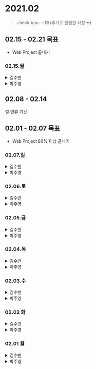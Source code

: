 # 2021.02

> check box : ✅❎ (추가로 진행한 사항 ➕)

## 02.15 - 02.21 목표
- Web Project 끝내기

### 02.15.월

<details>
<summary>김수빈</summary>

|Check|To Do|
|:---:|---|
||Token 테스트 -> 오류 확인|
||게시글 목록 (All/카테고리)|
||게시글 작성|
||게시글 보기|


</details>

<details>
<summary>박주영</summary>

|Check|To Do|
|:---:|---|
||머신러닝 7주차 수업 듣기|
||알고리즘 시작|
||textrank 끝내고 전체 합치기 -> docker로 굽기|
||자소서 작성|

</details>

## 02.08 - 02.14
설 연휴 기간

## 02.01 - 02.07 목표
- Web Project 80% 이상 끝내기


### 02.07.일

<details>
<summary>김수빈</summary>

|Check|To Do|
|:---:|---|
|❎|블로그 포스팅|
|❎|STT 기능 구현|
|❎|게시글 작성, 게시글 조회, 게시글 목록 조회, 카테고리 조회 기능 구현|

</details>

<details>
<summary>박주영</summary>

|Check|To Do|
|:---:|---|
|✅|머신러닝 5주차 다 듣기, 과제 풀기|
|✅|web project - 모덜 설계 시작 및 훈련하기 => colab|
|❎|leebros dfs 문제 1 or 2개 풀어서 update|

</details>


### 02.06.토

<details>
<summary>김수빈</summary>

|Check|To Do|
|:---:|---|
|✅|블로그 포스팅|
|✅|파일 업로드 기능 구현|
|❎|STT 기능 구현|
|❎|게시글 작성, 게시글 조회, 게시글 목록 조회, 카테고리 조회 기능 구현| - 게시글 작성만 일부 구현

</details>

<details>
<summary>박주영</summary>

|Check|To Do|
|:---:|---|
|❎|머신러닝 5주차 다 듣기, 과제 풀기|
|✅|web project - 모덜 설계 시작 및 훈련하기|
|❎|leebros dfs 문제 1 or 2개 풀어서 update|

</details>

### 02.05.금

<details>
<summary>김수빈</summary>

|Check|To Do|
|:---:|---|
|❎|블로그 포스팅|
|❎|파일 업로드 기능 구현|

</details>

<details>
<summary>박주영</summary>

|Check|To Do|
|:---:|---|
|✅|머신러닝 4주차 다 듣기, 과제 풀기|
|❎|leebros dfs 문제 1 or 2개 풀어서 update|
|✅|web project - 모덜 설계 시작|

</details>

### 02.04.목

<details>
<summary>김수빈</summary>

|Check|To Do|
|:---:|---|
|✅|블로그 포스팅| - 오늘은 알고리즘 푼 거 올려야지..
|❎|코딩테스트| - 현대NGV 18:00 1시간동안
|❎|파일 업로드 기능 구현| - 이건 공부하고 spring-study에 올리기
|❎|게시글 작성, 게시글 조회, 게시글 목록 조회, 카테고리 조회 기능 구현|

</details>

<details>
<summary>박주영</summary>

|Check|To Do|
|:---:|---|
|✅|머신러닝 3주차 강의 마지막 다 듣고 과제 풀기|
|❎|머신러닝 4주차 강의 끝내기|
|❎|동비나-그리드 공부 완료하고 문제풀기|
|✅|데이터셋 Preprocessing 작업 끝내기|

</details>

### 02.03.수

<details>
<summary>김수빈</summary>

|Check|To Do|
|:---:|---|
|✅|블로그 포스팅 - Java와 DynamoDB 정리|
|✅|인프런 스프링 JPA 활용 1 웹 강의 수강|
|✅|로그인, 로그아웃 구현| - 기능 구현은 다 했는데, 회원가입 시 id 중복은 에러 처리가 아니라 API로 만들어야 할 것 같아서 이 부분은 나중에 수정할 예정! :( security는 spring-study에 올림 :D

</details>

<details>
<summary>박주영</summary>

|Check|To Do|
|:---:|---|
|❎|머신러닝 3주차 강의 마지막 다 듣고 과제 풀기|
|❎|동비나-그리드 공부 완료하고 문제풀기|
|❎|모델 설계 간단하게 시작|

</details>

### 02.02 화

<details>
<summary>김수빈</summary>

|Check|To Do|
|:---:|---|
|✅|블로그 포스팅 - DynamoDB Managed Console 정리|
|✅|인프런 스프링 JPA 활용 1 웹 강의 수강|
|❎|회원가입, 로그인, 로그아웃 구현| 회원가입만 구현함

</details>

<details>
<summary>박주영</summary>

|Check|To Do|
|:---:|---|
|✅|머신러닝 강의 3개 듣고 정리 및 필기|
|✅|인프런 4강 1문제 풀기|
|✅|리브로스 코드 1문제 풀기 - 완전탐색|
|❎|LSTM 모델 설계 시작|

</details>

### 02.01 월

<details>
<summary>김수빈</summary>

|Check|To Do|
|:---:|---|
|✅|블로그 포스팅 - DynamoDB CLI 내용 정리|
|✅|프로젝트 관련 - 인프런 강의 수강|

</details>

<details>
<summary>박주영</summary>

|Check|To Do|
|:---:|---|
|✅|Dataset 구축 완료|
|✅|머신러닝 2주차까지 강의 복습|

</details>
